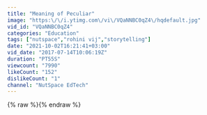 ```yaml
---
title: "Meaning of Peculiar"
image: "https:\/\/i.ytimg.com\/vi\/VQaNNBC0qZ4\/hqdefault.jpg"
vid_id: "VQaNNBC0qZ4"
categories: "Education"
tags: ["nutspace","rohini vij","storytelling"]
date: "2021-10-02T16:21:41+03:00"
vid_date: "2017-07-14T10:06:19Z"
duration: "PT55S"
viewcount: "7990"
likeCount: "152"
dislikeCount: "1"
channel: "NutSpace EdTech"
---
```

{% raw %}{% endraw %}
